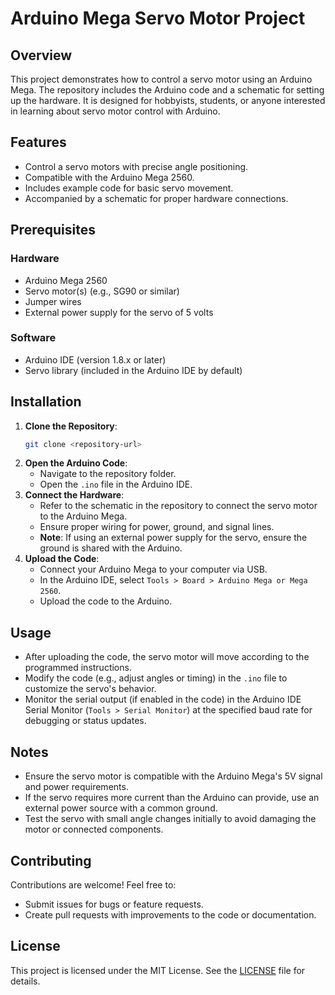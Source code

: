 # Arduino Mega Servo Motor Project

## Overview
This project demonstrates how to control a servo motor using an Arduino Mega. The repository includes the Arduino code and a schematic for setting up the hardware. It is designed for hobbyists, students, or anyone interested in learning about servo motor control with Arduino.

## Features
- Control a servo motors with precise angle positioning.
- Compatible with the Arduino Mega 2560.
- Includes example code for basic servo movement.
- Accompanied by a schematic for proper hardware connections.

## Prerequisites
### Hardware
- Arduino Mega 2560
- Servo motor(s) (e.g., SG90 or similar)
- Jumper wires
- External power supply for the servo of 5 volts

### Software
- Arduino IDE (version 1.8.x or later)
- Servo library (included in the Arduino IDE by default)

## Installation
1. **Clone the Repository**:
   ```bash
   git clone <repository-url>
   ```
2. **Open the Arduino Code**:
   - Navigate to the repository folder.
   - Open the `.ino` file in the Arduino IDE.
3. **Connect the Hardware**:
   - Refer to the schematic in the repository to connect the servo motor to the Arduino Mega.
   - Ensure proper wiring for power, ground, and signal lines.
   - **Note**: If using an external power supply for the servo, ensure the ground is shared with the Arduino.
4. **Upload the Code**:
   - Connect your Arduino Mega to your computer via USB.
   - In the Arduino IDE, select `Tools > Board > Arduino Mega or Mega 2560`.
   - Upload the code to the Arduino.

## Usage
- After uploading the code, the servo motor will move according to the programmed instructions.
- Modify the code (e.g., adjust angles or timing) in the `.ino` file to customize the servo's behavior.
- Monitor the serial output (if enabled in the code) in the Arduino IDE Serial Monitor (`Tools > Serial Monitor`) at the specified baud rate for debugging or status updates.

## Notes
- Ensure the servo motor is compatible with the Arduino Mega's 5V signal and power requirements.
- If the servo requires more current than the Arduino can provide, use an external power source with a common ground.
- Test the servo with small angle changes initially to avoid damaging the motor or connected components.

## Contributing
Contributions are welcome! Feel free to:
- Submit issues for bugs or feature requests.
- Create pull requests with improvements to the code or documentation.

## License
This project is licensed under the MIT License. See the [LICENSE](LICENSE) file for details.
```